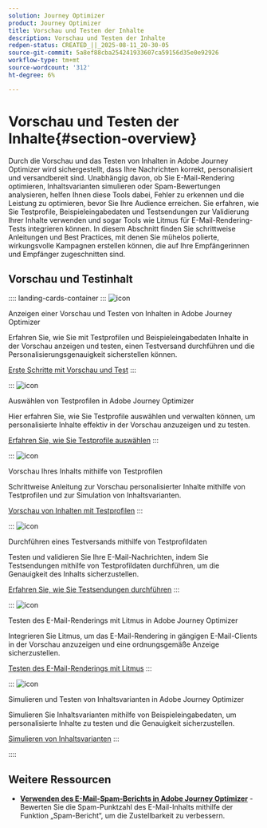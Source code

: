 ```yaml
---
solution: Journey Optimizer
product: Journey Optimizer
title: Vorschau und Testen der Inhalte
description: Vorschau und Testen der Inhalte
redpen-status: CREATED_||_2025-08-11_20-30-05
source-git-commit: 5a8ef88cba254241933607ca59156d35e0e92926
workflow-type: tm+mt
source-wordcount: '312'
ht-degree: 6%

---
```



# Vorschau und Testen der Inhalte{#section-overview}

Durch die Vorschau und das Testen von Inhalten in Adobe Journey Optimizer wird sichergestellt, dass Ihre Nachrichten korrekt, personalisiert und versandbereit sind. Unabhängig davon, ob Sie E-Mail-Rendering optimieren, Inhaltsvarianten simulieren oder Spam-Bewertungen analysieren, helfen Ihnen diese Tools dabei, Fehler zu erkennen und die Leistung zu optimieren, bevor Sie Ihre Audience erreichen. Sie erfahren, wie Sie Testprofile, Beispieleingabedaten und Testsendungen zur Validierung Ihrer Inhalte verwenden und sogar Tools wie Litmus für E-Mail-Rendering-Tests integrieren können. In diesem Abschnitt finden Sie schrittweise Anleitungen und Best Practices, mit denen Sie mühelos polierte, wirkungsvolle Kampagnen erstellen können, die auf Ihre Empfängerinnen und Empfänger zugeschnitten sind.

## Vorschau und Testinhalt

:::: landing-cards-container
:::
![icon](https://cdn.experienceleague.adobe.com/icons/circle-play.svg?lang=de)

Anzeigen einer Vorschau und Testen von Inhalten in Adobe Journey Optimizer

Erfahren Sie, wie Sie mit Testprofilen und Beispieleingabedaten Inhalte in der Vorschau anzeigen und testen, einen Testversand durchführen und die Personalisierungsgenauigkeit sicherstellen können.

[Erste Schritte mit Vorschau und Test](../using/content-management/preview-test.md)
:::

:::
![icon](https://cdn.experienceleague.adobe.com/icons/list-check.svg?lang=de)

Auswählen von Testprofilen in Adobe Journey Optimizer

Hier erfahren Sie, wie Sie Testprofile auswählen und verwalten können, um personalisierte Inhalte effektiv in der Vorschau anzuzeigen und zu testen.

[Erfahren Sie, wie Sie Testprofile auswählen](../using/content-management/test-profiles.md)
:::

:::
![icon](https://cdn.experienceleague.adobe.com/icons/bullseye.svg?lang=de)

Vorschau Ihres Inhalts mithilfe von Testprofilen

Schrittweise Anleitung zur Vorschau personalisierter Inhalte mithilfe von Testprofilen und zur Simulation von Inhaltsvarianten.

[Vorschau von Inhalten mit Testprofilen](../using/content-management/preview.md)
:::

:::
![icon](https://cdn.experienceleague.adobe.com/icons/envelope.svg?lang=de)

Durchführen eines Testversands mithilfe von Testprofildaten

Testen und validieren Sie Ihre E-Mail-Nachrichten, indem Sie Testsendungen mithilfe von Testprofildaten durchführen, um die Genauigkeit des Inhalts sicherzustellen.

[Erfahren Sie, wie Sie Testsendungen durchführen](../using/content-management/proofs.md)
:::

:::
![icon](https://cdn.experienceleague.adobe.com/icons/eye.svg?lang=de)

Testen des E-Mail-Renderings mit Litmus in Adobe Journey Optimizer

Integrieren Sie Litmus, um das E-Mail-Rendering in gängigen E-Mail-Clients in der Vorschau anzuzeigen und eine ordnungsgemäße Anzeige sicherzustellen.

[Testen des E-Mail-Renderings mit Litmus](../using/content-management/rendering.md)
:::

:::
![icon](https://cdn.experienceleague.adobe.com/icons/code-branch.svg?lang=de)

Simulieren und Testen von Inhaltsvarianten in Adobe Journey Optimizer

Simulieren Sie Inhaltsvarianten mithilfe von Beispieleingabedaten, um personalisierte Inhalte zu testen und die Genauigkeit sicherzustellen.

[Simulieren von Inhaltsvarianten](../using/test-approve/simulate-sample-input.md)
:::

::::


## Weitere Ressourcen

- **[Verwenden des E-Mail-Spam-Berichts in Adobe Journey Optimizer](../using/content-management/spam-report.md)** - Bewerten Sie die Spam-Punktzahl des E-Mail-Inhalts mithilfe der Funktion „Spam-Bericht“, um die Zustellbarkeit zu verbessern.
